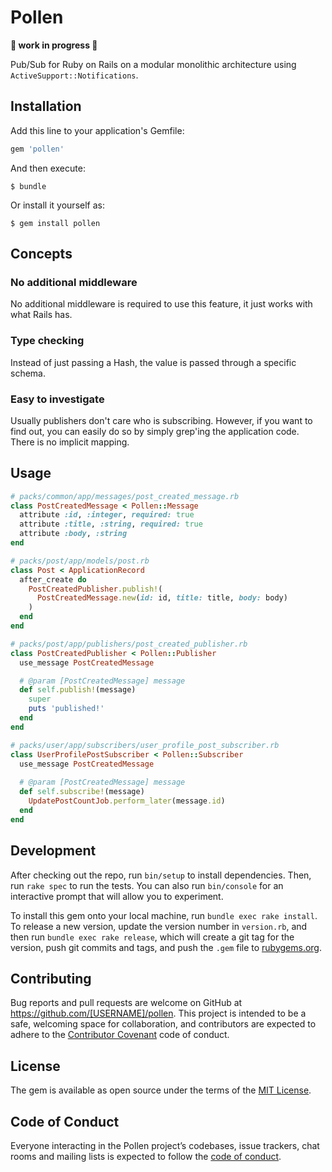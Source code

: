 # Pollen

**🚧 work in progress 🚧**

Pub/Sub for Ruby on Rails on a modular monolithic architecture using `ActiveSupport::Notifications`.

## Installation

Add this line to your application's Gemfile:

```ruby
gem 'pollen'
```

And then execute:

    $ bundle

Or install it yourself as:

    $ gem install pollen

## Concepts
### No additional middleware

No additional middleware is required to use this feature, it just works with what Rails has.

### Type checking

Instead of just passing a Hash, the value is passed through a specific schema.

### Easy to investigate

Usually publishers don't care who is subscribing. 
However, if you want to find out, you can easily do so by simply grep'ing the application code. There is no implicit mapping.

## Usage

```ruby
# packs/common/app/messages/post_created_message.rb
class PostCreatedMessage < Pollen::Message
  attribute :id, :integer, required: true
  attribute :title, :string, required: true
  attribute :body, :string
end
```

```ruby
# packs/post/app/models/post.rb
class Post < ApplicationRecord
  after_create do
    PostCreatedPublisher.publish!(
      PostCreatedMessage.new(id: id, title: title, body: body)
    )
  end
end
```

```ruby
# packs/post/app/publishers/post_created_publisher.rb
class PostCreatedPublisher < Pollen::Publisher
  use_message PostCreatedMessage

  # @param [PostCreatedMessage] message
  def self.publish!(message)
    super 
    puts 'published!'
  end
end
```

```ruby
# packs/user/app/subscribers/user_profile_post_subscriber.rb
class UserProfilePostSubscriber < Pollen::Subscriber
  use_message PostCreatedMessage
  
  # @param [PostCreatedMessage] message
  def self.subscribe!(message)
    UpdatePostCountJob.perform_later(message.id)
  end
end
```

## Development

After checking out the repo, run `bin/setup` to install dependencies. Then, run `rake spec` to run the tests. You can also run `bin/console` for an interactive prompt that will allow you to experiment.

To install this gem onto your local machine, run `bundle exec rake install`. To release a new version, update the version number in `version.rb`, and then run `bundle exec rake release`, which will create a git tag for the version, push git commits and tags, and push the `.gem` file to [rubygems.org](https://rubygems.org).

## Contributing

Bug reports and pull requests are welcome on GitHub at https://github.com/[USERNAME]/pollen. This project is intended to be a safe, welcoming space for collaboration, and contributors are expected to adhere to the [Contributor Covenant](http://contributor-covenant.org) code of conduct.

## License

The gem is available as open source under the terms of the [MIT License](https://opensource.org/licenses/MIT).

## Code of Conduct

Everyone interacting in the Pollen project’s codebases, issue trackers, chat rooms and mailing lists is expected to follow the [code of conduct](https://github.com/[USERNAME]/pollen/blob/master/CODE_OF_CONDUCT.md).
